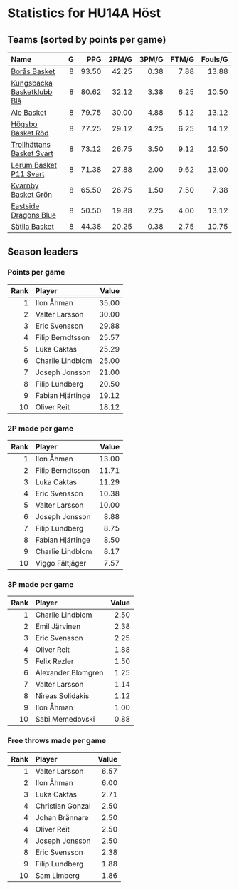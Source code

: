 # Statistics for HU14A Höst

## Teams (sorted by points per game)

| Name | G | PPG | 2PM/G | 3PM/G | FTM/G | Fouls/G |
|:-----|--:|----:|------:|------:|------:|--------:|
| [Borås Basket](hu14a_höst_team_1.md) | 8 | 93.50 | 42.25 | 0.38 | 7.88 | 13.88 |
| [Kungsbacka Basketklubb Blå](hu14a_höst_team_2.md) | 8 | 80.62 | 32.12 | 3.38 | 6.25 | 10.50 |
| [Ale Basket](hu14a_höst_team_3.md) | 8 | 79.75 | 30.00 | 4.88 | 5.12 | 13.12 |
| [Högsbo Basket Röd](hu14a_höst_team_4.md) | 8 | 77.25 | 29.12 | 4.25 | 6.25 | 14.12 |
| [Trollhättans Basket Svart](hu14a_höst_team_5.md) | 8 | 73.12 | 26.75 | 3.50 | 9.12 | 12.50 |
| [Lerum Basket P11 Svart](hu14a_höst_team_6.md) | 8 | 71.38 | 27.88 | 2.00 | 9.62 | 13.00 |
| [Kvarnby Basket Grön](hu14a_höst_team_7.md) | 8 | 65.50 | 26.75 | 1.50 | 7.50 | 7.38 |
| [Eastside Dragons Blue](hu14a_höst_team_8.md) | 8 | 50.50 | 19.88 | 2.25 | 4.00 | 13.12 |
| [Sätila Basket](hu14a_höst_team_9.md) | 8 | 44.38 | 20.25 | 0.38 | 2.75 | 10.75 |

## Season leaders

### Points per game

| Rank | Player | Value |
|----:|:-------|------:|
| 1 | Ilon Åhman | 35.00 |
| 2 | Valter Larsson | 30.00 |
| 3 | Eric Svensson | 29.88 |
| 4 | Filip Berndtsson | 25.57 |
| 5 | Luka Caktas | 25.29 |
| 6 | Charlie Lindblom | 25.00 |
| 7 | Joseph Jonsson | 21.00 |
| 8 | Filip Lundberg | 20.50 |
| 9 | Fabian Hjärtinge | 19.12 |
| 10 | Oliver Reit | 18.12 |

### 2P made per game

| Rank | Player | Value |
|----:|:-------|------:|
| 1 | Ilon Åhman | 13.00 |
| 2 | Filip Berndtsson | 11.71 |
| 3 | Luka Caktas | 11.29 |
| 4 | Eric Svensson | 10.38 |
| 5 | Valter Larsson | 10.00 |
| 6 | Joseph Jonsson | 8.88 |
| 7 | Filip Lundberg | 8.75 |
| 8 | Fabian Hjärtinge | 8.50 |
| 9 | Charlie Lindblom | 8.17 |
| 10 | Viggo Fältjäger | 7.57 |

### 3P made per game

| Rank | Player | Value |
|----:|:-------|------:|
| 1 | Charlie Lindblom | 2.50 |
| 2 | Emil Järvinen | 2.38 |
| 3 | Eric Svensson | 2.25 |
| 4 | Oliver Reit | 1.88 |
| 5 | Felix Rezler | 1.50 |
| 6 | Alexander Blomgren | 1.25 |
| 7 | Valter Larsson | 1.14 |
| 8 | Nireas Solidakis | 1.12 |
| 9 | Ilon Åhman | 1.00 |
| 10 | Sabi Memedovski | 0.88 |

### Free throws made per game

| Rank | Player | Value |
|----:|:-------|------:|
| 1 | Valter Larsson | 6.57 |
| 2 | Ilon Åhman | 6.00 |
| 3 | Luka Caktas | 2.71 |
| 4 | Christian Gonzal | 2.50 |
| 4 | Johan Brännare | 2.50 |
| 4 | Oliver Reit | 2.50 |
| 4 | Joseph Jonsson | 2.50 |
| 8 | Eric Svensson | 2.38 |
| 9 | Filip Lundberg | 1.88 |
| 10 | Sam Limberg | 1.86 |

